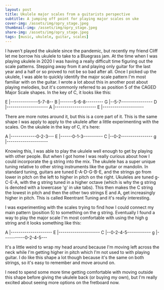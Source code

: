 ```yaml
---
layout: post
title: Ukulele major scales from a guitarists perspective
subtitle: A jumping off point for playing major scales on uke
cover-img: /assets/img/opry_stage.jpeg
thumbnail-img: /assets/img/opry_stage.jpeg
share-img: /assets/img/opry_stage.jpeg
tags: [music, ukulele, guitar, scales]
---
```


I haven't played the ukulele since the pandemic, but recently my friend Cliff let me borrow his ukulele to take to a Bluegrass jam. At the time when I was playing ukulele in 2020 I was having a really difficult time figuring out the scale patterns. Stepping away from it and playing only guitar for the last year and a half or so proved to not be so bad after all. Once I picked up the ukulele, I was able to quickly identify the major scale pattern I'm most familiar with on the guitar. I wrote a lot about this in another post about playing melodies, but it's commonly referred to as position 5 of the CAGED Major Scale shapes. In the key of C, it looks like this:

E |--------------5-7-8--
B |-------5-6-8---------
G |--5-7----------------
D |---------------------
A |---------------------
E |---------------------

There are more notes around it, but this is a core part of it. This is the same shape I was apply to apply to the ukulele after a little experimenting with the scales. On the ukulele in the key of C, it's here:

A |-------------0-2-3---
E |------0-1-3----------
C |--0-2----------------
g |---------------------

Knowing this, I was able to play the ukulele well enough to get by playing with other people. But when I got home I was really curious about how I could incorporate the g string into the mix. The ukulele has a super unique tuning relative to other string instruments like the guitar or mandolin. In standard tuning, guitars are tuned E-A-D-G-B-E, and the strings go from lower in pitch on the left to higher in pitch on the right. Ukuleles are tuned g-C-E-A, with the g string tuned in a higher octave (which is why the g string is denoted with a lowercase 'g' in uke tabs). This then makes the C string the lowest in pitch and then the other two strings E and A, get increasingly higher in pitch. This is called Reentrant Tuning and it's really interesting. 

I was experimenting with the scales trying to find how I could connect my main pattern (position 5) to something on the g string. Eventually I found a way to play the major scale I'm most comfortable with using the high g string and it looks something like this:

A |---------------------
E |---------------------
C |--0-2-4-5------------
g |-----------0-2-4-5---

It's a little weird to wrap my head around because I'm moving left across the neck while I'm getting higher in pitch which I'm not used to with playing guitar. I do like this shape a lot though because it's the same on both strings, so it's easy to remember and move around on.

I need to spend some more time getting comfortable with moving outside this shape before giving the ukulele back (or buying my own), but I'm really excited about seeing more options on the fretboard now.